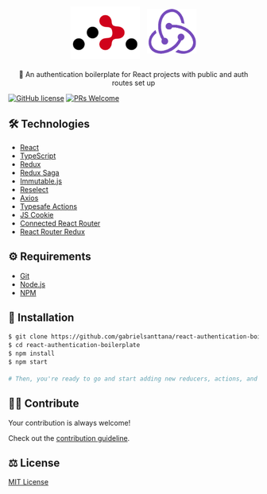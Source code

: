 <div align="center">
  <img src="./.github/react-router-dom.png" alt="react-authentication-boilerplate" width="140" />
  <img src="./.github/redux.png" alt="react-authentication-boilerplate" width="100" style="margin: 0 0 10px 10px" />
</div>

<p align="center" style="margin-top: 20px">🔐 An authentication boilerplate for React projects with public and auth routes set up</p>

[![GitHub license](https://img.shields.io/badge/license-MIT-blue.svg)](https://github.com/gabrielsanttana/react-authentication-boilerplate/blob/master/LICENSE) 
[![PRs Welcome](https://img.shields.io/badge/PRs-welcome-brightgreen.svg)](https://github.com/gabrielsanttana/react-authentication-boilerplate/blob/main/CONTRIBUTING.md)

## 🛠️ Technologies

<ul>
  <li><a href="https://reactjs.org/">React</a></li>
  <li><a href="https://www.typescriptlang.org/docs/">TypeScript</a></li>
  <li><a href="https://redux.js.org/">Redux</a></li>
  <li><a href="https://redux-saga.js.org/">Redux Saga</a></li>
  <li><a href="https://immutable-js.github.io/immutable-js/">Immutable.js</a></li>
  <li><a href="https://github.com/reduxjs/reselect">Reselect</a></li>
  <li><a href="https://github.com/axios/axios">Axios</a></li>
<li><a href="https://github.com/piotrwitek/typesafe-actions">Typesafe Actions</a></li>
<li><a href="https://github.com/js-cookie/js-cookie">JS Cookie</a></li>
<li><a href="https://github.com/supasate/connected-react-router">Connected React Router</a></li>
<li><a href="https://www.npmjs.com/package/react-router-redux">React Router Redux</a></li>
</ul>

## ⚙️ Requirements

<ul>
  <li><a href="https://git-scm.com/">Git</a></li>
  <li><a href="https://nodejs.org/en/">Node.js</a></li>
  <li><a href="https://www.npmjs.com/">NPM</a></li>
</ul>
</ul>

## 🚀 Installation

```bash
$ git clone https://github.com/gabrielsanttana/react-authentication-boilerplate
$ cd react-authentication-boilerplate
$ npm install
$ npm start

# Then, you're ready to go and start adding new reducers, actions, and sagas to your project!
```

## 💁🏽 Contribute

Your contribution is always welcome!

Check out the [contribution guideline](https://github.com/gabrielsanttana/react-authentication-boilerplate/blob/main/CONTRIBUTING.md).

## ⚖️ License

[MIT License](https://github.com/gabrielsanttana/react-authentication-boilerplate/blob/main/LICENSE)
